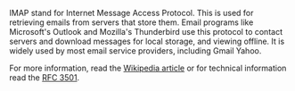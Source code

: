 IMAP stand for Internet Message Access Protocol. This is used for retrieving emails from servers that store them. Email programs like Microsoft's Outlook and Mozilla's Thunderbird use this protocol to contact servers and download messages for local storage, and viewing offline. It is widely used by most email service providers, including Gmail Yahoo.

For more information, read the [Wikipedia article](https://en.wikipedia.org/wiki/Internet_Message_Access_Protocol) or for technical information read the [RFC 3501](https://tools.ietf.org/html/rfc3501).
